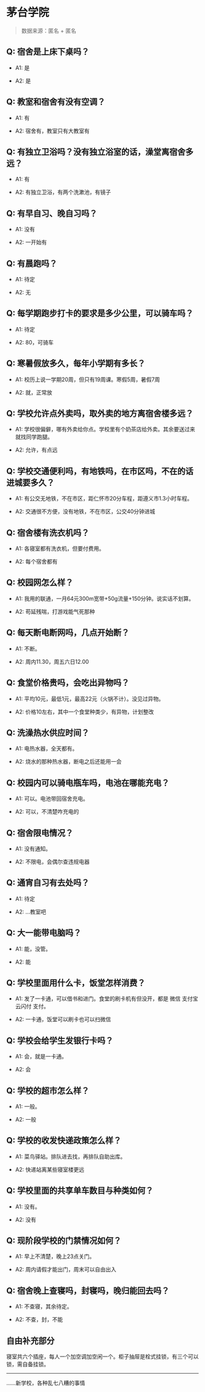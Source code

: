 # 茅台学院

> 数据来源：匿名 + 匿名

## Q: 宿舍是上床下桌吗？

- A1: 是

- A2: 是

## Q: 教室和宿舍有没有空调？

- A1: 有

- A2: 宿舍有，教室只有大教室有

## Q: 有独立卫浴吗？没有独立浴室的话，澡堂离宿舍多远？

- A1: 有

- A2: 有独立卫浴，有两个洗漱池，有镜子

## Q: 有早自习、晚自习吗？

- A1: 没有

- A2: 一开始有

## Q: 有晨跑吗？

- A1: 待定

- A2: 无

## Q: 每学期跑步打卡的要求是多少公里，可以骑车吗？

- A1: 待定

- A2: 80，可骑车

## Q: 寒暑假放多久，每年小学期有多长？

- A1: 校历上说一学期20周，但只有19周课。寒假5周，暑假7周

- A2: 就，正常放

## Q: 学校允许点外卖吗，取外卖的地方离宿舍楼多远？

- A1: 学校很偏僻，哪有外卖给你点。学校里有个奶茶店给外卖。其余要送过来就找同学跑腿。

- A2: 允许，有点远

## Q: 学校交通便利吗，有地铁吗，在市区吗，不在的话进城要多久？

- A1: 有公交无地铁，不在市区，距仁怀市20分车程，距遵义市1.3小时车程。

- A2: 交通很不方便，没有地铁，不在市区，公交40分钟进城

## Q: 宿舍楼有洗衣机吗？

- A1: 各寝室都有洗衣机，但要付费用。

- A2: 每个宿舍都有

## Q: 校园网怎么样？

- A1: 我用的联通，一月64元300m宽带+50g流量+150分钟。说实话不划算。

- A2: 苟延残喘，打游戏能气死那种

## Q: 每天断电断网吗，几点开始断？

- A1: 不断。

- A2: 周内11.30，周五六日12.00

## Q: 食堂价格贵吗，会吃出异物吗？

- A1: 平均10元，最低1元，最高22元（火锅不计）。没见过异物。

- A2: 价格10左右，其中一个食堂种类少，有异物，计划整改

## Q: 洗澡热水供应时间？

- A1: 电热水器，全天都有。

- A2: 烧水的那种热水器，断电之后还能用一会

## Q: 校园内可以骑电瓶车吗，电池在哪能充电？

- A1: 可以。电池带回宿舍充电。

- A2: 可以，不清楚咋充电的

## Q: 宿舍限电情况？

- A1: 没有通知。

- A2: 不限电，会偶尔查违规电器

## Q: 通宵自习有去处吗？

- A1: 待定

- A2: …教室吧

## Q: 大一能带电脑吗？

- A1: 能，没管。

- A2: 能

## Q: 学校里面用什么卡，饭堂怎样消费？

- A1: 发了一卡通，可以借书和进门。食堂的刷卡机有但没开，都是 微信 支付宝 云闪付 支付。

- A2: 一卡通，饭堂可以刷卡也可以扫微信

## Q: 学校会给学生发银行卡吗？

- A1: 会，就是一卡通。

- A2: 会

## Q: 学校的超市怎么样？

- A1: 一般。

- A2: 一般

## Q: 学校的收发快递政策怎么样？

- A1: 菜鸟驿站。排队进去找，再排队自助出库。

- A2: 快递站离某些寝室楼更远

## Q: 学校里面的共享单车数目与种类如何？

- A1: 没有。

- A2: 没有

## Q: 现阶段学校的门禁情况如何？

- A1: 早上不清楚，晚上23点关门。

- A2: 周内请假才能出门，周末可以自由出入

## Q: 宿舍晚上查寝吗，封寝吗，晚归能回去吗？

- A1: 不查寝，其余待定。

- A2: 不查，封，不能

## 自由补充部分

寝室共六个插座，每人一个加空调加空闲一个。柜子抽屉是栓式挂锁，有三个可以锁，需自备挂锁。

***

……新学校，各种乱七八糟的事情